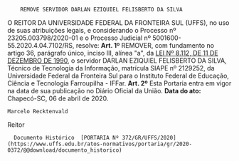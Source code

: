         REMOVE SERVIDOR DARLAN EZIQUIEL FELISBERTO DA SILVA  

 O REITOR DA UNIVERSIDADE FEDERAL DA FRONTEIRA SUL (UFFS), no uso de suas atribuições legais, e considerando o Processo nº 23205.003798/2020-01 e o Processo Judicial nº 5001600-55.2020.4.04.7102/RS, resolve:   **Art. 1º**  REMOVER, com fundamento no artigo 36, parágrafo único, inciso III, alínea "a", da [LEI Nº 8.112, DE 11 DE DEZEMBRO DE 1990](http://www.planalto.gov.br/ccivil_03/leis/l8112cons.htm), o servidor DARLAN EZIQUIEL FELISBERTO DA SILVA, Técnico de Tecnologia da Informação, matrícula SIAPE nº 2129252, da Universidade Federal da Fronteira Sul para o Instituto Federal de Educação, Ciência e Tecnologia Farroupilha - IFFar.   **Art. 2º**  Esta Portaria entra em vigor na data de sua publicação no Diário Oficial da União.        **Data do ato:** Chapecó-SC, 06 de abril de 2020.   
 

    Marcelo Recktenvald   
 Reitor 

      Documento Histórico  [PORTARIA Nº 372/GR/UFFS/2020](https://www.uffs.edu.br/atos-normativos/portaria/gr/2020-0372/@@download/documento_historico)     
      